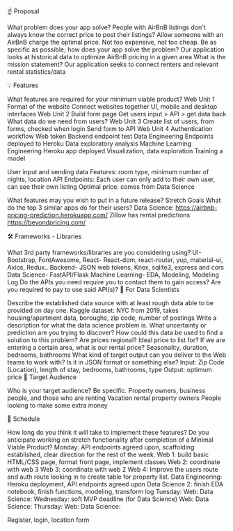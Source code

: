 ☝️ Proposal

What problem does your app solve? People with AirBnB listings don’t always know the correct price to post their listings? Allow someone with an AirBnB charge the optimal price. Not too expensive, not too cheap. Be as specific as possible; how does your app solve the problem? Our application looks at historical data to optimize AirBnB pricing in a given area What is the mission statement? Our application seeks to connect renters and relevant rental statistics/data

💡 Features

What features are required for your minimum viable product? Web Unit 1 Format of the website Connect websites together UI, mobile and desktop interfaces Web Unit 2 Build form page Get users input > API > get data back What data do we need from users? Web Unit 3 Create list of users, from forms, checked when login Send form to API Web Unit 4 Authentication workflow Web token Backend endpoint test Data Engineering Endpoints deployed to Heroku Data exploratory analysis Machine Learning Engineering Heroku app deployed Visualization, data exploration Training a model

User input and sending data Features: room type, minimum number of nights, location API Endpoints: Each user can only add to their own user, can see their own listing Optimal price: comes from Data Science

What features may you wish to put in a future release? Stretch Goals What do the top 3 similar apps do for their users? Data Science: https://airbnb-pricing-prediction.herokuapp.com/ Zillow has rental predictions https://beyondpricing.com/

🛠 Frameworks - Libraries

What 3rd party frameworks/libraries are you considering using? UI- Bootstrap, FontAwesome, React- React-dom, react-router, yup, material-ui, Axios, Redux.. Backend- JSON web tokens, Knex, sqlite3, express and cors Data Science- FastAPI/Flask Machine Learning- EDA, Modeling, Modeling Log Do the APIs you need require you to contact them to gain access? Are you required to pay to use said API(s)? 🧮 For Data Scientists

Describe the established data source with at least rough data able to be provided on day one. Kaggle dataset: NYC from 2019, takes housing/apartment data, boroughs, zip code, number of postings Write a description for what the data science problem is. What uncertainty or prediction are you trying to discover? How could this data be used to find a solution to this problem? Are prices regional? Ideal price to list for? If we are entering a certain area, what is our rental price? Seasonality, duration, bedrooms, bathrooms What kind of target output can you deliver to the Web teams to work with? Is it in JSON format or something else? Input: Zip Code (Location), length of stay, bedrooms, bathrooms, type Output: optimum price 🎯 Target Audience

Who is your target audience? Be specific. Property owners, business people, and those who are renting Vacation rental property owners People looking to make some extra money

🔑 Schedule

How long do you think it will take to implement these features? Do you anticipate working on stretch functionality after completion of a Minimal Viable Product? Monday: API endpoints agreed upon, scaffolding established, clear direction for the rest of the week. Web 1: build basic HTML/CSS page, format front page, implement classes Web 2: coordinate with web 3 Web 3: coordinate with web 2 Web 4: Improve the users route and auth route looking in to create table for property list. Data Engineering: Heroku deployment, API endpoints agreed upon Data Science 2: finish EDA notebook, finish functions, modeling, transform log Tuesday: Web: Data Science: Wednesday: soft MVP deadline (for Data Science) Web: Data Science: Thursday: Web: Data Science:

Register, login, location form
